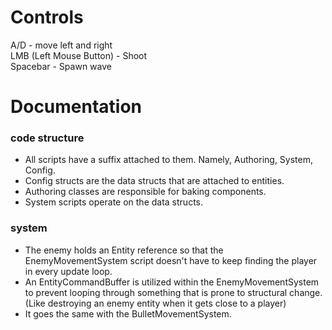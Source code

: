 # Controls
A/D - move left and right  
LMB (Left Mouse Button) - Shoot  
Spacebar - Spawn wave  

# Documentation
### code structure
- All scripts have a suffix attached to them. Namely, Authoring, System, Config.
- Config structs are the data structs that are attached to entities.
- Authoring classes are responsible for baking components.
- System scripts operate on the data structs.  

### system
- The enemy holds an Entity reference so that the EnemyMovementSystem script doesn't have to keep finding the player in every update loop.
- An EntityCommandBuffer is utilized within the EnemyMovementSystem to prevent looping through something that is prone to structural change. (Like destroying an enemy entity when it gets close to a player)
- It goes the same with the BulletMovementSystem.
